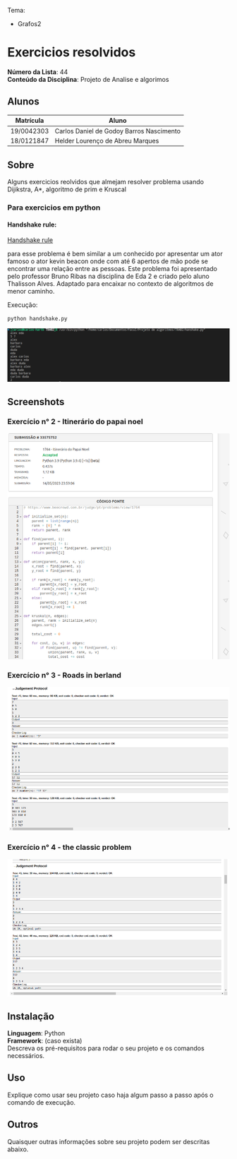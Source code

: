 Tema:
 - Grafos2
 
# Exercicios resolvidos

**Número da Lista**: 44<br>
**Conteúdo da Disciplina**: Projeto de Analise e algorimos<br>

## Alunos
|Matrícula | Aluno |
| -- | -- |
| 19/0042303  |  Carlos Daniel de Godoy Barros Nascimento |
| 18/0121847  |  Helder Lourenço de Abreu Marques |

## Sobre 
Alguns exercicios reolvidos que almejam resolver problema usando Dijikstra, A*, algoritmo de prim e Kruscal

### Para exercicios em python

#### Handshake rule:

<a href="https://moj.naquadah.com.br/contests/bcr-EDA2-2022_1-trabalho/handshakes-rule" target=_blank>Handshake rule</a></h3>

<p>para esse problema é bem similar a um conhecido por apresentar um ator famoso o ator kevin beacon onde com até 6 apertos de mão pode se encontrar uma relação entre as pessoas. Este problema foi apresentado pelo professor Bruno Ribas na disciplina de Eda 2 e criado pelo aluno Thalisson Alves. Adaptado para encaixar no contexto de algoritmos de menor caminho.<p>

<p>Execução:<p>

```bash 
python handshake.py
```

![Handshake Rule](/Imagens/handshake.png)

## Screenshots

### Exercício n° 2 - Itinerário do papai noel
![Evidência Itinerário do papai noel](/Imagens/itinerario_papai_noel.png)

### Exercício n° 3 - Roads in berland
![Evidência Roads in Berland](/Imagens/roads_in_berland.png)

### Exercício n° 4 - the classic problem
![The classic problem](/Imagens/the_classic_problem.png)


## Instalação 
**Linguagem**: Python<br>
**Framework**: (caso exista)<br>
Descreva os pré-requisitos para rodar o seu projeto e os comandos necessários.

## Uso 
Explique como usar seu projeto caso haja algum passo a passo após o comando de execução.

## Outros 
Quaisquer outras informações sobre seu projeto podem ser descritas abaixo.




